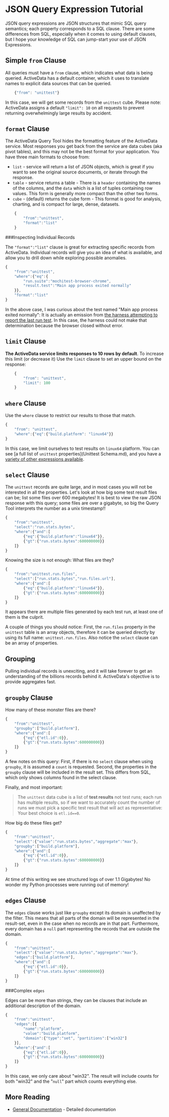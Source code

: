 JSON Query Expression Tutorial
==============================

JSON query expressions are JSON structures that mimic SQL query semantics; 
each property corresponds to a SQL clause.  There are some differences from 
SQL, especially when it comes to using default clauses, but I hope your 
knowledge of SQL can jump-start your use of JSON Expressions.


Simple `from` Clause 
--------------------

All queries must have a `from` clause, which indicates what data is being 
queried.  ActiveData has a default container, which it uses to translate names 
to explicit data sources that can be queried.

```javascript
	{"from": "unittest"}

```

In this case, we will get some records from the `unittest` cube.  Please note: ActiveData assigns a default `"limit": 10` on all requests to prevent returning overwhelmingly large results by accident.


`format` Clause
---------------

The ActiveData Query Tool hides the formatting feature of the ActiveData service.  Most responses you get back from the service are data cubes (aka pivot tables), and this may not be the best format for your application.  You have three main formats to choose from:

* `list` - service will return a list of JSON objects, which is great if you want to see the original source documents, or iterate through the response. 
* `table` - service returns a table - There is a `header` containing the names of the columns, and the `data` which is a list of tuples containing row values.  This form is generally more compact than the other two forms.
* `cube` - (default) returns the cube form - This format is good for analysis, charting, and is compact for large, dense, datasets.

```javascript
	{
		"from":"unittest",
		"format":"list"
	}
```

###Inspecting Individual Records

The `"format":"list"` clause is great for extracting specific records from ActiveData.  Individual records will give you an idea of what is available, and allow you to drill down while exploring possible anomalies.

```javascript
{
	"from":"unittest",
	"where":{"eq":{
		"run.suite":"mochitest-browser-chrome",
		"result.test":"Main app process exited normally"
	}},
	"format":"list"
}
```

In the above case, I was curious about the test named "Main app process exited normally": It is actually an emission from [the harness attempting to report the last run test](https://hg.mozilla.org/mozilla-central/file/291614a686f1/testing/mochitest/runtests.py#l1824).  In this case, the harness could not make that determination because the browser closed without error.  


`limit` Clause
--------------

**The ActiveData service limits responses to 10 rows by default**.  To increase this limit (or decrease it) Use the `limit` clause to set an upper bound on the response:

```javascript
	{
		"from": "unittest",
		"limit": 100
	}

```

`where` Clause
--------------

Use the `where` clause to restrict our results to those that match. 


```javascript
{
	"from": "unittest",
	"where":{"eq":{"build.platform": "linux64"}}
}
```

In this case, we limit ourselves to test results on `linux64` platform.  You can see [a full list of `unittest` properties](Unittest Schema.md), and you have a [variety of other expressions available](jx_expressions.md). 


`select` Clause
---------------

The `unittest` records are quite large, and in most cases you will not be interested in all the properties.  Let's look at how big some test result files can be; list some files over 600 megabytes!  It is best to view the raw JSON response with this query; some files are over a gigabyte, so big the Query Tool interprets the number as a unix timestamp!!

```javascript
{
	"from":"unittest",
	"select":"run.stats.bytes",
	"where":{"and":[
		{"eq":{"build.platform":"linux64"}},
		{"gt":{"run.stats.bytes":600000000}}
	]}
}
```

Knowing the size is not enough: What files are they?

```javascript
{
	"from":"unittest.run.files",
	"select":["run.stats.bytes","run.files.url"],
	"where":{"and":[
		{"eq":{"build.platform":"linux64"}},
		{"gt":{"run.stats.bytes":600000000}}
	]}
}
```

It appears there are multiple files generated by each test run, at least one of them is the culprit.  

A couple of things you should notice: First, the `run.files` property in the `unittest` table is an array objects, therefore it can be queried directly by using its full name: `unittest.run.files`.  Also notice the `select` clause can be an array of properties.

Grouping
----------

Pulling individual records is unexciting, and it will take forever to get an understanding of the billions records behind it. ActiveData's objective is to provide aggregates fast.

`groupby` Clause
----------------

How many of these monster files are there?

```javascript
{
	"from":"unittest",
	"groupby":["build.platform"],
	"where":{"and":[
		{"eq":{"etl.id":0}},
		{"gt":{"run.stats.bytes":600000000}}		
	]}
}
```

A few notes on this query: First, if there is no `select` clause when using `groupby`, it is assumed a `count` is requested.  Second, the properties in the `groupby` clause will be included in the result set.  This differs from SQL, which only shows columns found in the select clause.

Finally, and most important:

> The `unittest` data cube is a list of **test results** not test runs; each run has multiple results, so if we want to accurately count the number of runs we must pick a specific test result that will act as representative: Your best choice is `etl.id==0`.

How big do these files get?

```javascript
{
	"from":"unittest",
	"select":{"value":"run.stats.bytes","aggregate":"max"},
	"groupby":["build.platform"],
	"where":{"and":[
		{"eq":{"etl.id":0}},
		{"gt":{"run.stats.bytes":600000000}}
	]}
}
```

At time of this writing we see structured logs of over 1.1 Gigabytes!  No wonder my Python processes were running out of memory! 


`edges` Clause
--------------

The `edges` clause works just like `groupby` except its domain is unaffected 
by the filter.  This means that all parts of the domain will be represented in 
the result-set, even in the case when no records are in that part.
Furthermore, every domain has a `null` part representing the records that are 
outside the domain. 

```javascript
{
	"from":"unittest",
	"select":{"value":"run.stats.bytes","aggregate":"max"},
	"edges":["build.platform"],
	"where":{"and":[
		{"eq":{"etl.id":0}},
		{"gt":{"run.stats.bytes":600000000}}
	]}
}
```

###Complex `edges`

Edges can be more than strings, they can be clauses that include an additional 
description of the domain.


```javascript
{
	"from":"unittest",
	"edges":[{
		"name":"platform", 
		"value":"build.platform", 
		"domain":{"type":"set", "partitions":["win32"]
	}],
	"where":{"and":[
		{"eq":{"etl.id":0}},
		{"gt":{"run.stats.bytes":600000000}}
	]}
}
```

In this case, we only care about "win32".  The result will include counts for 
both "win32" and the "`null`" part which counts everything else.  



More Reading
------------

* [General Documentation](jx.md) - Detailed documentation

